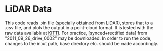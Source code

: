 # LiDAR Data
This code reads .bin file (specially obtained from LiDAR), stores that to a .csv file, and plots the output in a point-cloud format.
It is tested with the raw data available at [KITTI](http://www.cvlibs.net/datasets/kitti/raw_data.php).
For practice, [synced+rectified data] from "2011_09_26_drive_0002" may be downloaded. In order to run the code, changes to the input path, base directory etc. should be made accordingly.
